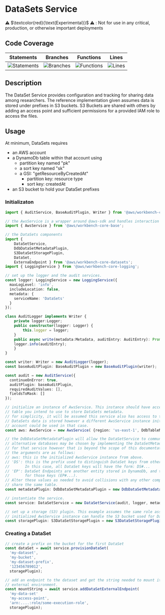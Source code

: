
# DataSets Service

⚠️ $\textcolor{red}{\text{Experimental}}$ ⚠️ : Not for use in any critical, production, or otherwise important deployments

## Code Coverage

| Statements                  | Branches                | Functions                 | Lines             |
| --------------------------- | ----------------------- | ------------------------- | ----------------- |
| ![Statements](https://img.shields.io/badge/statements-95.45%25-brightgreen.svg?style=flat) | ![Branches](https://img.shields.io/badge/branches-97.27%25-brightgreen.svg?style=flat) | ![Functions](https://img.shields.io/badge/functions-97.08%25-brightgreen.svg?style=flat) | ![Lines](https://img.shields.io/badge/lines-95.59%25-brightgreen.svg?style=flat) |

## Description

The DataSet Service provides configuration and tracking for sharing data among researchers. The reference implementation
given assumes data is stored under prefixes in S3 buckets. S3 Buckets are shared with others by adding an access point
and sufficient permissions for a provided IAM role to access the files.

## Usage

At minimum, DataSets requires
- an AWS account
- a DynamoDb table within that account using
  - partition key named "pk"
  - a sort key named "sk"
  - a GSI: "getResourceByCreatedAt"
    - partition key: resource type
    - sort key: createdAt
- an S3 bucket to hold your DataSet prefixes

### Initializaton

```typescript
import { AuditService, BaseAuditPlugin, Writer } from '@aws/workbench-core-audit';

// the AwsService is a wrapper around @aws-sdk and handles interaction with AWS Services.
import { AwsService } from '@aws/workbench-core-base';

// the DataSets components
import {
    DataSetService,
    DdbDataSetMetadataPlugin,
    S3DataSetStoragePlugin,
    DataSet,
    ExternaEndpoint } from '@aws/workbench-core-datasets';
import { LoggingService } from '@aws/workbench-core-logging';

// set up the logger and the audit services.
const logger: LoggingService = new LoggingService({
  maxLogLevel: 'info',
  includeLocation: false,
  metadata: {
    serviceName: 'DataSets'
  }
});

class AuditLogger implements Writer {  
    private logger:Logger;  
    public constructor(logger: Logger) {  
        this.logger = logger;  
    }  
    public async write(metadata:Metadata, auditEntry: AuditEntry): Promise<void> {  
    logger.info(auditEntry);  
    }  
}

const writer: Writer = new AuditLogger(logger);  
const baseAuditPlugin: BaseAuditPlugin = new BaseAuditPlugin(writer);

const audit = new AuditService({
  continueOnError: true,
  auditPlugin: baseAuditPlugin,
  requiredAuditValues: [],
  fieldsToMask: []
});

// initialize an instance of AwsService. This instance should have access to the DynamoDb
// table you intend to use to store DataSets metadata.
// for simplicity, it will be assumed this service also has access to the S3 bucket where
// DataSets data is stored however a different AwsService instance initialized to a different
// account could be used in that case.
const aws: AwsService = new AwsService( {region: 'us-east-1', DdbTableName: 'my-datasets-table' });

// the DdbDataSetMetadataPlugin will allow the DataSetService to communicate with DynamoDb.
// alternative databases may be chosen by implementing the DataSetMetadataPlugin interface
// for that service however that is beyond the scope of this documentation.
// the arguments are as follows:
// aws: this is the initialized AwsService instance from above.
// 'DS': this is the prefix used to distinguish DataSet keys from others in the database.
//       In this case, all DataSet keys will have the form: DS#...
// 'EP': DataSet Endpoints are another entity stored in DynamoDb, and this is the prefix
//       for those keys (EP#...).
// Alter these values as needed to avoid collisions with any other components which may
// share the same table.
const metadataPlugin: DdbDataSetMetadataPlugin = new DdbDataSetMetadataPlugin(aws, 'DS', 'EP');

// instantiate the service.
const service: DataSetService = new DataSetService(audit, logger, metadataPlugin);

// set up a storage (S3) plugin. This example assumes the same role associated with the previously
// initialized AwsService instance can handle the S3 bucket used for DataSets.
const storagePlugin: S3DataSetStoragePlugin = new S3DataSetStoragePlugin(aws);
```

### Creating a DataSet

```typescript
// create a prefix on the bucket for the first DataSet
const dataSet = await service.provisionDataSet(
  'my-dataset',
  'my-bucket',
  'my-dataset-prefix',
  '123456789012',
  storagePlugin);

// add an endpoint to the dataset and get the string needed to mount it to an
// external environment.
const mountString = await service.addDataSetExternalEndpoint(
  'my-data-set'
  'my-access-point',
  'arn:....:role/some-execution-role',
  storagePlugin);
```
